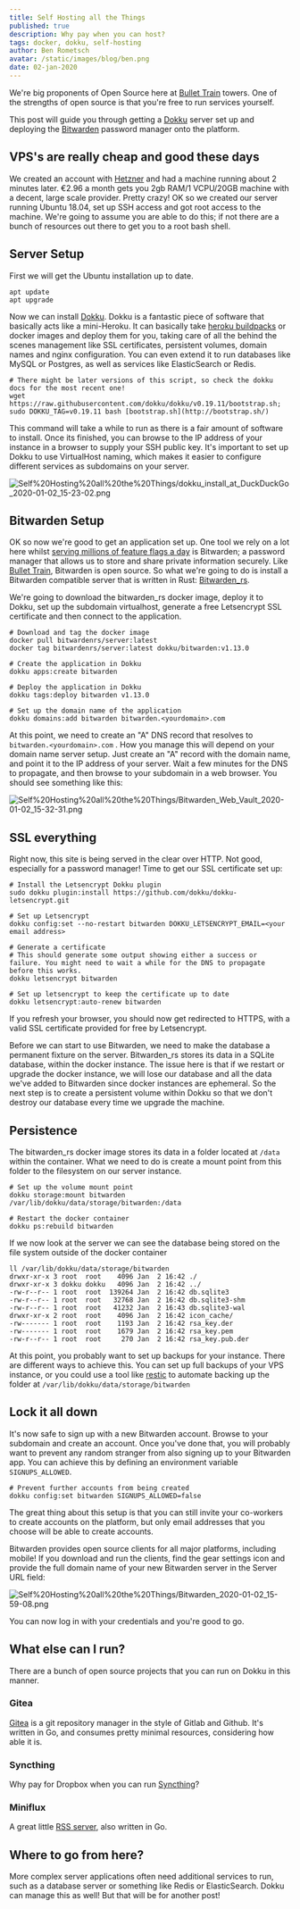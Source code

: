 ```yaml
---
title: Self Hosting all the Things
published: true
description: Why pay when you can host? 
tags: docker, dokku, self-hosting
author: Ben Rometsch
avatar: /static/images/blog/ben.png
date: 02-jan-2020
---
```


We're big proponents of Open Source here at [Bullet Train](https://bullet-train.io/) towers. One of the strengths of open source is that you're free to run services yourself. 

This post will guide you through getting a [Dokku](http://dokku.viewdocs.io/dokku/) server set up and deploying the [Bitwarden](https://bitwarden.com/) password manager onto the platform.

## VPS's are really cheap and good these days

We created an account with [Hetzner](https://www.hetzner.com/cloud) and had a machine running about 2 minutes later. €2.96 a month gets you 2gb RAM/1 VCPU/20GB machine with a decent, large scale provider. Pretty crazy! OK so we created our server running Ubuntu 18.04, set up SSH access and got root access to the machine. We're going to assume you are able to do this; if not there are a bunch of resources out there to get you to a root bash shell. 

## Server Setup

First we will get the Ubuntu installation up to date.

    apt update
    apt upgrade

Now we can install [Dokku](http://dokku.viewdocs.io/dokku/). Dokku is a fantastic piece of software that basically acts like a mini-Heroku. It can basically take [heroku buildpacks](https://devcenter.heroku.com/articles/buildpacks) or docker images and deploy them for you, taking care of all the behind the scenes management like SSL certificates, persistent volumes, domain names and nginx configuration. You can even extend it to run databases like MySQL or Postgres, as well as services like ElasticSearch or Redis. 

    # There might be later versions of this script, so check the dokku docs for the most recent one!
    wget https://raw.githubusercontent.com/dokku/dokku/v0.19.11/bootstrap.sh;
    sudo DOKKU_TAG=v0.19.11 bash [bootstrap.sh](http://bootstrap.sh/)

This command will take a while to run as there is a fair amount of software to install. Once its finished, you can browse to the IP address of your instance in a browser to supply your SSH public key. It's important to set up Dokku to use VirtualHost naming, which makes it easier to configure different services as subdomains on your server. 

![Self%20Hosting%20all%20the%20Things/dokku_install_at_DuckDuckGo_2020-01-02_15-23-02.png](/static/images/blog/post_images/dokku_install.png)

## Bitwarden Setup

OK so now we're good to get an application set up. One tool we rely on a lot here whilst [serving millions of feature flags a day](https://bullet-train.io/) is Bitwarden; a password manager that allows us to store and share private information securely. Like [Bullet Train](https://bullet-train.io/), Bitwarden is open source. So what we're going to do is install a Bitwarden compatible server that is written in Rust: [Bitwarden_rs](https://github.com/dani-garcia/bitwarden_rs). 

We're going to download the bitwarden_rs docker image, deploy it to Dokku, set up the subdomain virtualhost, generate a free Letsencrypt SSL certificate and then connect to the application. 

    # Download and tag the docker image
    docker pull bitwardenrs/server:latest
    docker tag bitwardenrs/server:latest dokku/bitwarden:v1.13.0
    
    # Create the application in Dokku
    dokku apps:create bitwarden
    
    # Deploy the application in Dokku
    dokku tags:deploy bitwarden v1.13.0
    
    # Set up the domain name of the application
    dokku domains:add bitwarden bitwarden.<yourdomain>.com

At this point, we need to create an "A" DNS record that resolves to `bitwarden.<yourdomain>.com` . How you manage this will depend on your domain name server setup. Just create an "A" record with the domain name, and point it to the IP address of your server. Wait a few minutes for the DNS to propagate, and then browse to your subdomain in a web browser. You should see something like this: 

![Self%20Hosting%20all%20the%20Things/Bitwarden_Web_Vault_2020-01-02_15-32-31.png](/static/images/blog/post_images/Bitwarden_Web_Vault.png)

## SSL everything

Right now, this site is being served in the clear over HTTP. Not good, especially for a password manager! Time to get our SSL certificate set up:

    # Install the Letsencrypt Dokku plugin
    sudo dokku plugin:install https://github.com/dokku/dokku-letsencrypt.git
    
    # Set up Letsencrypt
    dokku config:set --no-restart bitwarden DOKKU_LETSENCRYPT_EMAIL=<your email address>
    
    # Generate a certificate
    # This should generate some output showing either a success or failure. You might need to wait a while for the DNS to propagate before this works.
    dokku letsencrypt bitwarden
    
    # Set up letsencrypt to keep the certificate up to date
    dokku letsencrypt:auto-renew bitwarden

If you refresh your browser, you should now get redirected to HTTPS, with a valid SSL certificate provided for free by Letsencrypt. 

Before we can start to use Bitwarden, we need to make the database a permanent fixture on the server. Bitwarden_rs stores its data in a SQLite database, within the docker instance. The issue here is that if we restart or upgrade the docker instance, we will lose our database and all the data we've added to Bitwarden since docker instances are ephemeral. So the next step is to create a persistent volume within Dokku so that we don't destroy our database every time we upgrade the machine.  

## Persistence

The bitwarden_rs docker image stores its data in a folder located at `/data` within the container. What we need to do is create a mount point from this folder to the filesystem on our server instance.

    # Set up the volume mount point
    dokku storage:mount bitwarden /var/lib/dokku/data/storage/bitwarden:/data
    
    # Restart the docker container
    dokku ps:rebuild bitwarden

If we now look at the server we can see the database being stored on the file system outside of the docker container

    ll /var/lib/dokku/data/storage/bitwarden
    drwxr-xr-x 3 root  root    4096 Jan  2 16:42 ./
    drwxr-xr-x 3 dokku dokku   4096 Jan  2 16:42 ../
    -rw-r--r-- 1 root  root  139264 Jan  2 16:42 db.sqlite3
    -rw-r--r-- 1 root  root   32768 Jan  2 16:42 db.sqlite3-shm
    -rw-r--r-- 1 root  root   41232 Jan  2 16:43 db.sqlite3-wal
    drwxr-xr-x 2 root  root    4096 Jan  2 16:42 icon_cache/
    -rw------- 1 root  root    1193 Jan  2 16:42 rsa_key.der
    -rw------- 1 root  root    1679 Jan  2 16:42 rsa_key.pem
    -rw-r--r-- 1 root  root     270 Jan  2 16:42 rsa_key.pub.der

At this point, you probably want to set up backups for your instance. There are different ways to achieve this. You can set up full backups of your VPS instance, or you could use a tool like [restic](https://github.com/restic/restic) to automate backing up the folder at `/var/lib/dokku/data/storage/bitwarden`

## Lock it all down

It's now safe to sign up with a new Bitwarden account. Browse to your subdomain and create an account. Once you've done that, you will probably want to prevent any random stranger from also signing up to your Bitwarden app. You can achieve this by defining an environment variable `SIGNUPS_ALLOWED`.

    # Prevent further accounts from being created
    dokku config:set bitwarden SIGNUPS_ALLOWED=false

The great thing about this setup is that you can still invite your co-workers to create accounts on the platform, but only email addresses that you choose will be able to create accounts. 

Bitwarden provides open source clients for all major platforms, including mobile! If you download and run the clients, find the gear settings icon and provide the full domain name of your new Bitwarden server in the Server URL field:

![Self%20Hosting%20all%20the%20Things/Bitwarden_2020-01-02_15-59-08.png](/static/images/blog/post_images/Bitwarden.png)

You can now log in with your credentials and you're good to go. 

## What else can I run?

There are a bunch of open source projects that you can run on Dokku in this manner.

### Gitea

[Gitea](https://docs.gitea.io/en-us/install-with-docker/) is a git repository manager in the style of Gitlab and Github. It's written in Go, and consumes pretty minimal resources, considering how able it is. 

### Syncthing

Why pay for Dropbox when you can run [Syncthing](https://hub.docker.com/r/syncthing/syncthing)? 

### Miniflux

A great little [RSS server](https://miniflux.app/), also written in Go. 

## Where to go from here?

More complex server applications often need additional services to run, such as a database server or something like Redis or ElasticSearch. Dokku can manage this as well! But that will be for another post!
